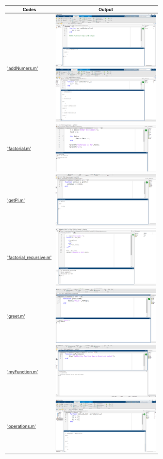 | Codes | Output |
|-------|--------|
|['addNumers.m'](./Codes/addNumbers.m)|![addNumbers1.png](./Output/addNumbers1.png)![multiple.png](./Output/multiple.png)|
|['factorial.m'](./Codes/factorial.m)|![factorial.png](./Output/factorial.png)|
|['getPi.m'](./Codes/getPi.m)|![getPi.png](./Output/getPi.png)|
|['factorial_recursive.m'](./Codes/factorial_recursive.m)|![factorial_recursive.png](./Output/factorial_recursive.png)|
|['greet.m'](./Codes/greet.m)|![greet.png](./Output/greet.png)|
|['myFunction.m'](./Codes/myFunction.m)|![myFunction.png](./Output/myFunction.png)|
|['operations.m'](./Codes/operations.m)|![operations.png](./Output/operations.png)|



